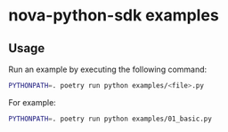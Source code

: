 # nova-python-sdk examples

## Usage

Run an example by executing the following command:

```bash
PYTHONPATH=. poetry run python examples/<file>.py
```

For example:

```bash
PYTHONPATH=. poetry run python examples/01_basic.py
```
